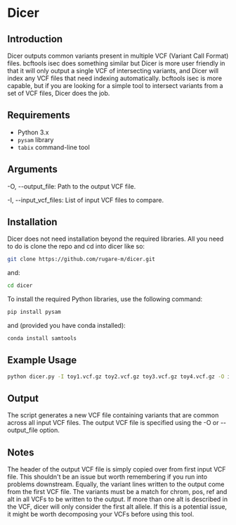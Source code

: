 # Dicer

## Introduction
Dicer outputs common variants present in multiple VCF (Variant Call Format) files. bcftools isec does something similar but Dicer is more user friendly in that it will only output a single VCF of intersecting variants, and Dicer will index any VCF files that need indexing automatically. bcftools isec is more capable, but if you are looking for a simple tool to intersect variants from a set of VCF files, Dicer does the job. 

## Requirements
- Python 3.x
- `pysam` library
- `tabix` command-line tool

## Arguments
-O, --output_file: Path to the output VCF file.

-I, --input_vcf_files: List of input VCF files to compare.

## Installation
Dicer does not need installation beyond the required libraries. All you need to do is clone the repo and cd into dicer like so:

```bash
git clone https://github.com/rugare-m/dicer.git
```
and:

```bash
cd dicer
```

To install the required Python libraries, use the following command:
```bash
pip install pysam
```
and (provided you have conda installed):
```bash
conda install samtools
```

## Example Usage 
```bash
python dicer.py -I toy1.vcf.gz toy2.vcf.gz toy3.vcf.gz toy4.vcf.gz -O intersect.vcf.gz
```

## Output
The script generates a new VCF file containing variants that are common across all input VCF files. The output VCF file is specified using the -O or --output_file option.

## Notes
The header of the output VCF file is simply copied over from first input VCF file. This shouldn't be an issue but worth remembering if you run into problems downstream. Equally, the variant lines written to the output come from the first VCF file. The variants must be a match for chrom, pos, ref and alt in all VCFs to be written to the output. If more than one alt is described in the VCF, dicer will only consider the first alt allele. If this is a potential issue, it might be worth decomposing your VCFs before using this tool. 

